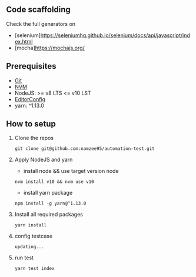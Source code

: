 ## Code scaffolding

Check the full generators on

- [selenium]<https://seleniumhq.github.io/selenium/docs/api/javascript/index.html>
- [mocha]<https://mochajs.org/>

## Prerequisites

- [Git](https://git-scm.com/)
- [NVM](https://github.com/creationix/nvm)
- NodeJS: >= v8 LTS <= v10 LST
- [EditorConfig](http://editorconfig.org/)
- yarn: ^1.13.0

## How to setup

1. Clone the repos

   ```
   git clone git@github.com:namzee95/automation-test.git
   ```

2. Apply NodeJS and yarn

   - install node && use target version node

   ```
   nvm install v10 && nvm use v10
   ```

   - install yarn package

   ```
   npm install -g yarn@^1.13.0
   ```

3. Install all required packages

   ```
   yarn install
   ```

4. config testcase

   ```
   updating...
   ```

5. run test
   ```
   yarn test index
   ```
